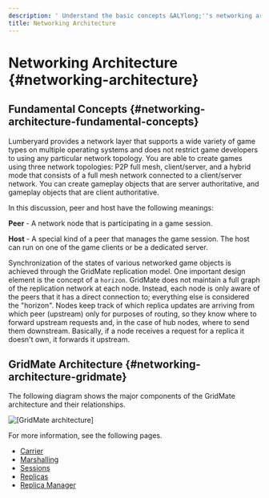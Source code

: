 ```yaml
---
description: ' Understand the basic concepts &ALYlong;''s networking architecture. '
title: Networking Architecture
---
```

# Networking Architecture {#networking-architecture}

## Fundamental Concepts {#networking-architecture-fundamental-concepts}

 Lumberyard provides a network layer that supports a wide variety of game types on multiple operating systems and does not restrict game developers to using any particular network topology\. You are able to create games using three network topologies: P2P full mesh, client/server, and a hybrid mode that consists of a full mesh network connected to a client/server network\. You can create gameplay objects that are server authoritative, and gameplay objects that are client authoritative\. 

 In this discussion, peer and host have the following meanings: 

 **Peer** \- A network node that is participating in a game session\. 

 **Host** \- A special kind of a peer that manages the game session\. The host can run on one of the game clients or be a dedicated server\.  

 Synchronization of the states of various networked game objects is achieved through the GridMate replication model\. One important design element is the concept of a `horizon`\. GridMate does not maintain a full graph of the replication network at each node\. Instead, each node is only aware of the peers that it has a direct connection to; everything else is considered the "horizon"\. Nodes keep track of which replica updates are arriving from which peer \(upstream\) only for purposes of routing, so they know where to forward upstream requests and, in the case of hub nodes, where to send them downstream\. Basically, if a node receives a request for a replica it doesn't own, it forwards it upstream\. 

## GridMate Architecture {#networking-architecture-gridmate}

 The following diagram shows the major components of the GridMate architecture and their relationships\. 

![\[GridMate architecture\]](/images/userguide/networking/network-architecture-gridmate.jpg)

For more information, see the following pages\.
+ [Carrier](/docs/userguide/networking/carrier.md)
+ [Marshalling](/docs/userguide/networking/marshalling.md)
+ [Sessions](/docs/userguide/networking/session-service.md)
+ [Replicas](/docs/userguide/networking/replicas.md)
+ [Replica Manager](/docs/userguide/networking/replicas-replica-manager.md)